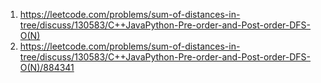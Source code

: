 1. https://leetcode.com/problems/sum-of-distances-in-tree/discuss/130583/C++JavaPython-Pre-order-and-Post-order-DFS-O(N)
2. https://leetcode.com/problems/sum-of-distances-in-tree/discuss/130583/C++JavaPython-Pre-order-and-Post-order-DFS-O(N)/884341